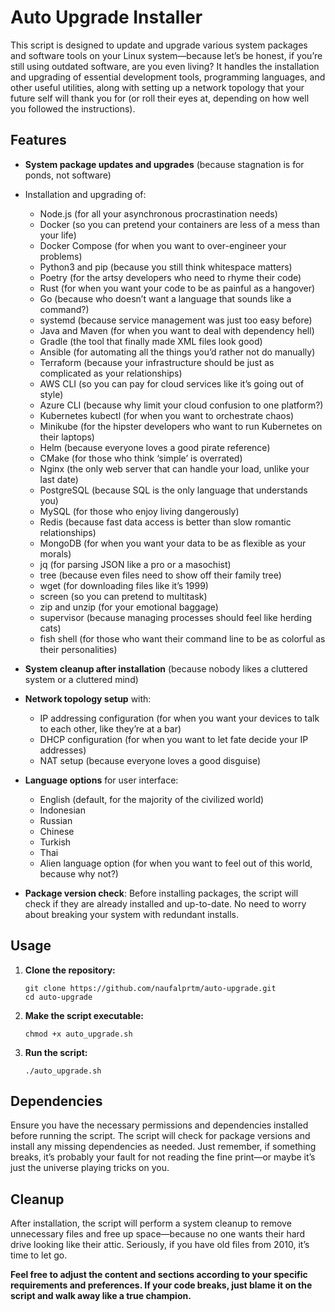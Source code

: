 # Auto Upgrade Installer

This script is designed to update and upgrade various system packages and software tools on your Linux system—because let’s be honest, if you’re still using outdated software, are you even living? It handles the installation and upgrading of essential development tools, programming languages, and other useful utilities, along with setting up a network topology that your future self will thank you for (or roll their eyes at, depending on how well you followed the instructions).

## Features

- **System package updates and upgrades** (because stagnation is for ponds, not software)
- Installation and upgrading of:
  - Node.js (for all your asynchronous procrastination needs)
  - Docker (so you can pretend your containers are less of a mess than your life)
  - Docker Compose (for when you want to over-engineer your problems)
  - Python3 and pip (because you still think whitespace matters)
  - Poetry (for the artsy developers who need to rhyme their code)
  - Rust (for when you want your code to be as painful as a hangover)
  - Go (because who doesn’t want a language that sounds like a command?)
  - systemd (because service management was just too easy before)
  - Java and Maven (for when you want to deal with dependency hell)
  - Gradle (the tool that finally made XML files look good)
  - Ansible (for automating all the things you’d rather not do manually)
  - Terraform (because your infrastructure should be just as complicated as your relationships)
  - AWS CLI (so you can pay for cloud services like it’s going out of style)
  - Azure CLI (because why limit your cloud confusion to one platform?)
  - Kubernetes kubectl (for when you want to orchestrate chaos)
  - Minikube (for the hipster developers who want to run Kubernetes on their laptops)
  - Helm (because everyone loves a good pirate reference)
  - CMake (for those who think ‘simple’ is overrated)
  - Nginx (the only web server that can handle your load, unlike your last date)
  - PostgreSQL (because SQL is the only language that understands you)
  - MySQL (for those who enjoy living dangerously)
  - Redis (because fast data access is better than slow romantic relationships)
  - MongoDB (for when you want your data to be as flexible as your morals)
  - jq (for parsing JSON like a pro or a masochist)
  - tree (because even files need to show off their family tree)
  - wget (for downloading files like it’s 1999)
  - screen (so you can pretend to multitask)
  - zip and unzip (for your emotional baggage)
  - supervisor (because managing processes should feel like herding cats)
  - fish shell (for those who want their command line to be as colorful as their personalities)
- **System cleanup after installation** (because nobody likes a cluttered system or a cluttered mind)
- **Network topology setup** with:
  - IP addressing configuration (for when you want your devices to talk to each other, like they’re at a bar)
  - DHCP configuration (for when you want to let fate decide your IP addresses)
  - NAT setup (because everyone loves a good disguise)
- **Language options** for user interface:
  - English (default, for the majority of the civilized world)
  - Indonesian
  - Russian
  - Chinese
  - Turkish
  - Thai
  - Alien language option (for when you want to feel out of this world, because why not?)
  
- **Package version check**: Before installing packages, the script will check if they are already installed and up-to-date. No need to worry about breaking your system with redundant installs.

## Usage

1. **Clone the repository:**

   ```
   git clone https://github.com/naufalprtm/auto-upgrade.git
   cd auto-upgrade
   ```

2. **Make the script executable:**

   ```
   chmod +x auto_upgrade.sh
   ```
3. **Run the script:**

   ```
   ./auto_upgrade.sh
   ```      

## Dependencies
Ensure you have the necessary permissions and dependencies installed before running the script. The script will check for package versions and install any missing dependencies as needed. Just remember, if something breaks, it’s probably your fault for not reading the fine print—or maybe it’s just the universe playing tricks on you.

## Cleanup
After installation, the script will perform a system cleanup to remove unnecessary files and free up space—because no one wants their hard drive looking like their attic. Seriously, if you have old files from 2010, it’s time to let go.

**Feel free to adjust the content and sections according to your specific requirements and preferences. If your code breaks, just blame it on the script and walk away like a true champion.**